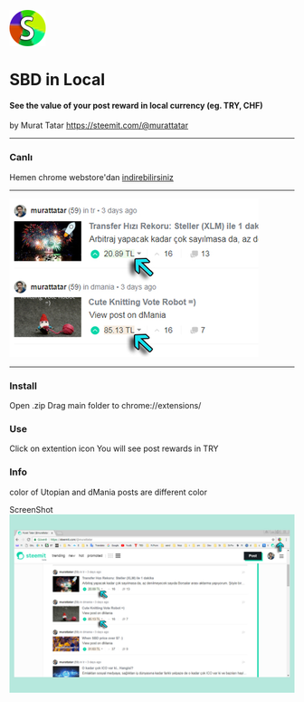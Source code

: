 ![](https://raw.githubusercontent.com/murattatar/SBD-Yerel/master/64.png)

# SBD in Local
#### See the value of your post reward in local currency (eg. TRY, CHF)
by Murat Tatar https://steemit.com/@murattatar

----
### Canlı 
Hemen chrome webstore'dan [indirebilirsiniz](https://chrome.google.com/webstore/detail/sbd-yerel/hpacacbhnnjbpdbbamlpnfcmibkdiodf)  

---

![](https://raw.githubusercontent.com/murattatar/SBD-Yerel/master/tt.jpg)

---

### Install
Open .zip Drag main folder to chrome://extensions/

### Use
Click on extention icon You will see post rewards in TRY

### Info
color of Utopian and dMania posts are different color

ScreenShot
![](https://raw.githubusercontent.com/murattatar/SBD-Yerel/master/sss.jpg)

